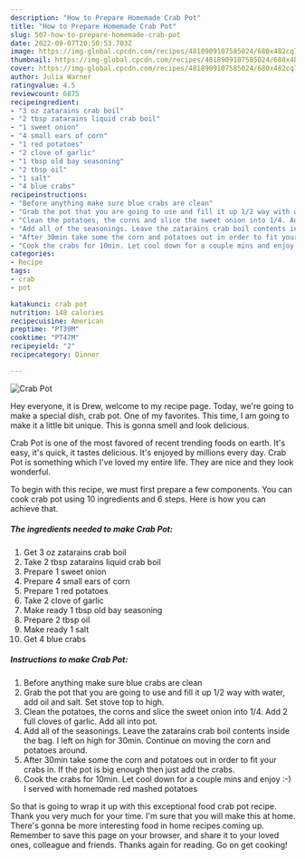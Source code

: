 ```yaml
---
description: "How to Prepare Homemade Crab Pot"
title: "How to Prepare Homemade Crab Pot"
slug: 507-how-to-prepare-homemade-crab-pot
date: 2022-09-07T20:50:53.703Z
image: https://img-global.cpcdn.com/recipes/4818909107585024/680x482cq70/crab-pot-recipe-main-photo.jpg
thumbnail: https://img-global.cpcdn.com/recipes/4818909107585024/680x482cq70/crab-pot-recipe-main-photo.jpg
cover: https://img-global.cpcdn.com/recipes/4818909107585024/680x482cq70/crab-pot-recipe-main-photo.jpg
author: Julia Warner
ratingvalue: 4.5
reviewcount: 6875
recipeingredient:
- "3 oz zatarains crab boil"
- "2 tbsp zatarains liquid crab boil"
- "1 sweet onion"
- "4 small ears of corn"
- "1 red potatoes"
- "2 clove of garlic"
- "1 tbsp old bay seasoning"
- "2 tbsp oil"
- "1 salt"
- "4 blue crabs"
recipeinstructions:
- "Before anything make sure blue crabs are clean"
- "Grab the pot that you are going to use and fill it up 1/2 way with water, add oil and salt. Set stove top to high."
- "Clean the potatoes, the corns and slice the sweet onion into 1/4. Add 2 full cloves of garlic. Add all into pot."
- "Add all of the seasonings. Leave the zatarains crab boil contents inside the bag. I left on high for 30min. Continue on moving the corn and potatoes around."
- "After 30min take some the corn and potatoes out in order to fit your crabs in. If the pot is big enough then just add the crabs."
- "Cook the crabs for 10min. Let cool down for a couple mins and enjoy :-) I served with homemade red mashed potatoes"
categories:
- Recipe
tags:
- crab
- pot

katakunci: crab pot 
nutrition: 148 calories
recipecuisine: American
preptime: "PT39M"
cooktime: "PT47M"
recipeyield: "2"
recipecategory: Dinner

---
```



![Crab Pot](https://img-global.cpcdn.com/recipes/4818909107585024/680x482cq70/crab-pot-recipe-main-photo.jpg)

Hey everyone, it is Drew, welcome to my recipe page. Today, we're going to make a special dish, crab pot. One of my favorites. This time, I am going to make it a little bit unique. This is gonna smell and look delicious.



Crab Pot is one of the most favored of recent trending foods on earth. It's easy, it's quick, it tastes delicious. It's enjoyed by millions every day. Crab Pot is something which I've loved my entire life. They are nice and they look wonderful.


To begin with this recipe, we must first prepare a few components. You can cook crab pot using 10 ingredients and 6 steps. Here is how you can achieve that.

<!--inarticleads1-->

##### The ingredients needed to make Crab Pot:

1. Get 3 oz zatarains crab boil
1. Take 2 tbsp zatarains liquid crab boil
1. Prepare 1 sweet onion
1. Prepare 4 small ears of corn
1. Prepare 1 red potatoes
1. Take 2 clove of garlic
1. Make ready 1 tbsp old bay seasoning
1. Prepare 2 tbsp oil
1. Make ready 1 salt
1. Get 4 blue crabs




<!--inarticleads2-->

##### Instructions to make Crab Pot:

1. Before anything make sure blue crabs are clean
1. Grab the pot that you are going to use and fill it up 1/2 way with water, add oil and salt. Set stove top to high.
1. Clean the potatoes, the corns and slice the sweet onion into 1/4. Add 2 full cloves of garlic. Add all into pot.
1. Add all of the seasonings. Leave the zatarains crab boil contents inside the bag. I left on high for 30min. Continue on moving the corn and potatoes around.
1. After 30min take some the corn and potatoes out in order to fit your crabs in. If the pot is big enough then just add the crabs.
1. Cook the crabs for 10min. Let cool down for a couple mins and enjoy :-) I served with homemade red mashed potatoes




So that is going to wrap it up with this exceptional food crab pot recipe. Thank you very much for your time. I'm sure that you will make this at home. There's gonna be more interesting food in home recipes coming up. Remember to save this page on your browser, and share it to your loved ones, colleague and friends. Thanks again for reading. Go on get cooking!
